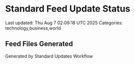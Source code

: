 # Standard Feed Update Status
Last updated: Thu Aug  7 02:09:18 UTC 2025
Categories: technology,business,world

## Feed Files Generated

Generated by Standard Updates Workflow

